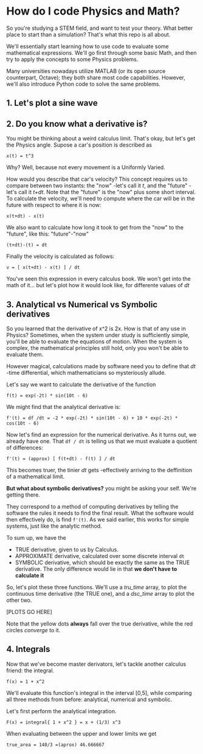 # How do I code Physics and Math?

So you're studying a STEM field, and want to test your theory. What better place to start than a simulation?
That's what this repo is all about.

We'll essentially start learning how to use code to evaluate some mathematical expressions. We'll go first through some basic Math, and then try to apply the concepts to some Physics problems.

Many universities nowadays utilize MATLAB (or its open source counterpart, Octave); they both share most code capabilities. However, we'll also introduce Python code to solve the same problems.


## 1. Let's plot a sine wave


## 2. Do you know what a derivative is?
You might be thinking about a weird calculus limit. That's okay, but let's get the Physics angle. Supose a car's position is described as
```
x(t) = t^3
```
Why? Well, because not every movement is a Uniformly Varied.

How would you describe that car's velocity? This concept requires us to compare between two instants: the "now" -let's call it *t*, and the "future" -let's call it *t+dt*. Note that the "future" is the "now" plus some short interval. To calculate the velocity, we'll need to compute where the car will be in the future with respect to where it is now:
```
x(t+dt) - x(t)
```
We also want to calculate how long it took to get from the "now" to the "future", like this: "future"-"now"
```
(t+dt)-(t) = dt
```

Finally the velocity is calculated as follows:
```
v = [ x(t+dt) - x(t) ] / dt
```

You've seen this expression in every calculus book. We won't get into the math of it... but let's plot how it would look like, for differente values of *dt*



## 3. Analytical vs Numerical vs Symbolic derivatives
So you learned that the derivative of x^2 is 2x. How is that of any use in Physics? Sometimes, when the system under study is sufficiently simple, you'll be able to evaluate the equations of motion. When the system is complex, the mathematical principles still hold, only you won't be able to evaluate them.

However magical, calculations made by software need you to define that *dt* -time differential, which mathematicians so mysteriously allude.

Let's say we want to calculate the derivative of the function
```
f(t) = exp(-2t) * sin(10t - 6)
```

We might find that the analytical derivative is:
```
f'(t) = df /dt = -2 * exp(-2t) * sin(10t - 6) + 10 * exp(-2t) * cos(10t - 6)
```

Now let's find an expression for the numerical derivative. As it turns out, we already have one. That `df / dt` is telling us that we must evaluate a quotient of differences:
```
f'(t) = (approx) [ f(t+dt) - f(t) ] / dt
```

This becomes truer, the tinier *dt* gets -effectively arriving to the deffinition of a mathematical limit.

**But what about symbolic derivatives?** you might be asking your self. We're getting there.

They correspond to a method of computing derivatives by telling the software the rules it needs to find the final result. What the software would then effectively do, is find `f'(t)`. As we said earlier, this works for simple systems, just like the analytic method.

To sum up, we have the
* TRUE derivative, given to us by Calculus.
* APPROXIMATE derivative, calculated over some discrete interval `dt`
* SYMBOLIC derivative, which should be exactly the same as the TRUE derivative. The only difference would lie in that **we don't have to calculate it**

So, let's plot these three functions. We'll use a *tru_time* array, to plot the continuous time derivative (the TRUE one), and a *dsc_time* array to plot the other two.

[PLOTS GO HERE]

Note that the yellow dots **always** fall over the true derivative, while the red circles *converge* to it.


## 4. Integrals
Now that we've become master derivators, let's tackle another calculus friend: the integral.
```
f(x) = 1 + x^2
```
We'll evaluate this function's integral in the interval [0,5], while comparing all three methods from before: analytical, numerical and symbolic.

Let's first perform the analytical integration.
```
F(x) = integral{ 1 + x^2 } = x + (1/3) x^3
```
When evaluating between the upper and lower limits we get
```
true_area = 140/3 =(aprox) 46.666667
```

